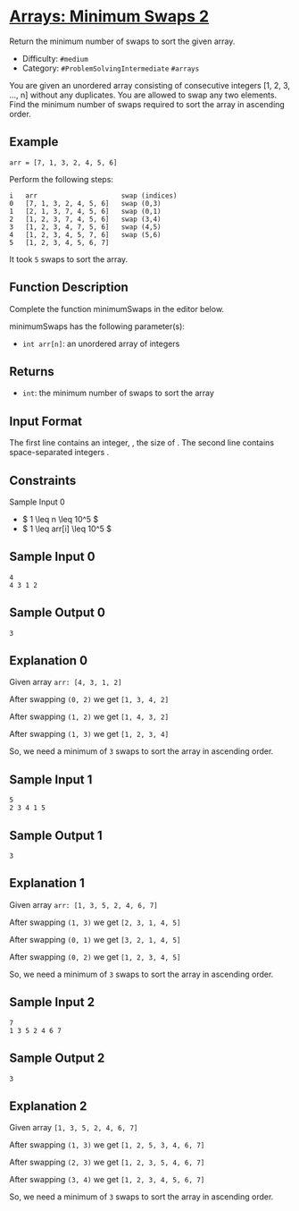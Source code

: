 # [Arrays: Minimum Swaps 2](https://www.hackerrank.com/challenges/minimum-swaps-2)

Return the minimum number of swaps to sort the given array.

- Difficulty:  `#medium`
- Category: `#ProblemSolvingIntermediate` `#arrays`

You are given an unordered array consisting of consecutive integers
[1, 2, 3, ..., n] without any duplicates. You are allowed to swap any
two elements. Find the minimum number of swaps required to sort the
array in ascending order.

## Example

` arr = [7, 1, 3, 2, 4, 5, 6] `

Perform the following steps:

```text
i   arr                     swap (indices)
0   [7, 1, 3, 2, 4, 5, 6]   swap (0,3)
1   [2, 1, 3, 7, 4, 5, 6]   swap (0,1)
2   [1, 2, 3, 7, 4, 5, 6]   swap (3,4)
3   [1, 2, 3, 4, 7, 5, 6]   swap (4,5)
4   [1, 2, 3, 4, 5, 7, 6]   swap (5,6)
5   [1, 2, 3, 4, 5, 6, 7]
```

It took `5` swaps to sort the array.

## Function Description

Complete the function minimumSwaps in the editor below.

minimumSwaps has the following parameter(s):

- `int arr[n]`: an unordered array of integers

## Returns

- `int`: the minimum number of swaps to sort the array

## Input Format

The first line contains an integer, , the size of .
The second line contains  space-separated integers .

## Constraints

Sample Input 0

- $ 1 \leq n \leq 10^5 $
- $ 1 \leq arr[i] \leq 10^5 $

## Sample Input 0

```text
4
4 3 1 2
```

## Sample Output 0

```text
3
```

## Explanation 0

Given array `arr: [4, 3, 1, 2]`

After swapping `(0, 2)` we get `[1, 3, 4, 2]`

After swapping `(1, 2)` we get `[1, 4, 3, 2]`

After swapping `(1, 3)` we get `[1, 2, 3, 4]`

So, we need a minimum of `3` swaps to sort the array in ascending order.

## Sample Input 1

```text
5
2 3 4 1 5
```

## Sample Output 1

```text
3
```

## Explanation 1

Given array `arr: [1, 3, 5, 2, 4, 6, 7]`

After swapping `(1, 3)` we get `[2, 3, 1, 4, 5]`

After swapping `(0, 1)` we get `[3, 2, 1, 4, 5]`

After swapping `(0, 2)` we get `[1, 2, 3, 4, 5]`

So, we need a minimum of `3` swaps to sort the array in ascending order.

## Sample Input 2

```text
7
1 3 5 2 4 6 7
```

## Sample Output 2

```text
3
```

## Explanation 2

Given array `[1, 3, 5, 2, 4, 6, 7]`

After swapping `(1, 3)` we get `[1, 2, 5, 3, 4, 6, 7]`

After swapping `(2, 3)` we get `[1, 2, 3, 5, 4, 6, 7]`

After swapping `(3, 4)` we get `[1, 2, 3, 4, 5, 6, 7]`

So, we need a minimum of `3` swaps to sort the array in ascending order.
